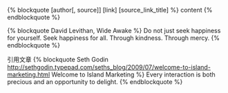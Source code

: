 

{% blockquote [author[, source]] [link] [source_link_title] %}
content
{% endblockquote %}


{% blockquote David Levithan, Wide Awake %}
Do not just seek happiness for yourself. Seek happiness for all. Through kindness. Through mercy.
{% endblockquote %}


引用文章
{% blockquote Seth Godin http://sethgodin.typepad.com/seths_blog/2009/07/welcome-to-island-marketing.html Welcome to Island Marketing %}
Every interaction is both precious and an opportunity to delight.
{% endblockquote %}